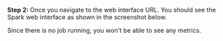 **Step 2:** Once you navigate to the web interface URL. You should see the Spark web interface as shown in the screenshot below.



Since there is no job running, you won't be able to see any metrics.
